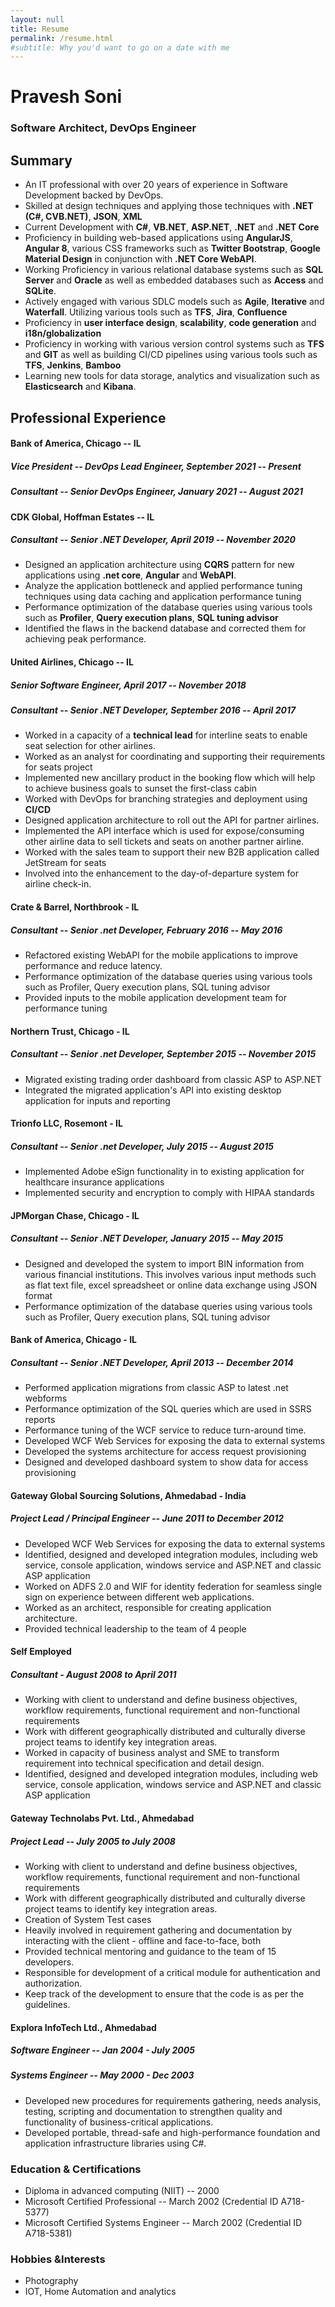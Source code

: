 ```yaml
---
layout: null
title: Resume
permalink: /resume.html
#subtitle: Why you'd want to go on a date with me
---
```

# Pravesh Soni
### Software Architect, DevOps Engineer

## Summary
-   An IT professional with over 20 years of experience in Software
    Development backed by DevOps.
-   Skilled at design techniques and applying those techniques with
    **.NET (C#, CVB.NET)**, **JSON**, **XML**
-   Current Development with **C#**, **VB.NET**, **ASP.NET**, **.NET** and  **.NET Core**
-   Proficiency in building web-based applications using **AngularJS**,
    **Angular 8**, various CSS frameworks such as **Twitter Bootstrap**,
    **Google Material Design** in conjunction with **.NET Core WebAPI**.
-   Working Proficiency in various relational database systems such as
    **SQL Server** and **Oracle** as well as embedded databases such as
    **Access** and **SQLite**.
-   Actively engaged with various SDLC models such as **Agile**,
    **Iterative** and **Waterfall**. Utilizing various tools such as
    **TFS**, **Jira**, **Confluence**
-   Proficiency in **user interface design**, **scalability**, **code
    generation** and **i18n/globalization**
-   Proficiency in working with various version control systems such as
    **TFS** and **GIT** as well as building CI/CD pipelines using
    various tools such as **TFS**, **Jenkins**, **Bamboo**
-   Learning new tools for data storage, analytics and visualization
    such as **Elasticsearch** and **Kibana**.

## Professional Experience
#### Bank of America, Chicago -- IL
##### Vice President -- DevOps Lead Engineer, September 2021 -- Present
##### Consultant -- Senior DevOps Engineer, January 2021 -- August 2021


#### CDK Global, Hoffman Estates -- IL
##### Consultant -- Senior .NET Developer, April 2019 -- November 2020
-   Designed an application architecture using **CQRS** pattern for new
    applications using **.net core**, **Angular** and **WebAPI**.
-   Analyze the application bottleneck and applied performance tuning
    techniques using data caching and application performance tuning
-   Performance optimization of the database queries using various tools
    such as **Profiler**, **Query execution plans**, **SQL tuning advisor**
-   Identified the flaws in the backend database and corrected them for
    achieving peak performance.

#### United Airlines, Chicago -- IL
##### Senior Software Engineer, April 2017 -- November 2018
##### Consultant -- Senior .NET Developer, September 2016 -- April 2017
-   Worked in a capacity of a **technical lead** for interline seats to
    enable seat selection for other airlines.
-   Worked as an analyst for coordinating and supporting their
    requirements for seats project
-   Implemented new ancillary product in the booking flow which will
    help to achieve business goals to sunset the first-class cabin
-   Worked with DevOps for branching strategies and deployment using
    **CI/CD**
-   Designed application architecture to roll out the API for partner
    airlines.
-   Implemented the API interface which is used for expose/consuming
    other airline data to sell tickets and seats on another partner
    airline.
-   Worked with the sales team to support their new B2B application
    called JetStream for seats
-   Involved into the enhancement to the day-of-departure system for
    airline check-in.

#### Crate & Barrel, Northbrook - IL
##### Consultant -- Senior .net Developer, February 2016 -- May 2016
-   Refactored existing WebAPI for the mobile applications to improve
    performance and reduce latency.
-   Performance optimization of the database queries using various tools
    such as Profiler, Query execution plans, SQL tuning advisor
-   Provided inputs to the mobile application development team for
    performance tuning

#### Northern Trust, Chicago - IL
##### Consultant -- Senior .net Developer, September 2015 -- November 2015
-   Migrated existing trading order dashboard from classic ASP to
    ASP.NET
-   Integrated the migrated application's API into existing desktop
    application for inputs and reporting

#### Trionfo LLC, Rosemont - IL
##### Consultant -- Senior .net Developer, July 2015 -- August 2015
-   Implemented Adobe eSign functionality in to existing application for
    healthcare insurance applications
-   Implemented security and encryption to comply with HIPAA standards

#### JPMorgan Chase, Chicago - IL
##### Consultant -- Senior .NET Developer, January 2015 -- May 2015
-   Designed and developed the system to import BIN information from
    various financial institutions. This involves various input methods
    such as flat text file, excel spreadsheet or online data exchange
    using JSON format
-   Performance optimization of the database queries using various tools
    such as Profiler, Query execution plans, SQL tuning advisor

#### Bank of America, Chicago - IL
##### Consultant -- Senior .NET Developer, April 2013 -- December 2014
-   Performed application migrations from classic ASP to latest .net
    webforms
-   Performance optimization of the SQL queries which are used in SSRS
    reports
-   Performance tuning of the WCF service to reduce turn-around time.
-   Developed WCF Web Services for exposing the data to external systems
-   Developed the systems architecture for access request provisioning
-   Designed and developed dashboard system to show data for access
    provisioning

#### Gateway Global Sourcing Solutions, Ahmedabad - India
##### Project Lead / Principal Engineer -- June 2011 to December 2012
-   Developed WCF Web Services for exposing the data to external systems
-   Identified, designed and developed integration modules, including
    web service, console application, windows service and ASP.NET and
    classic ASP application
-   Worked on ADFS 2.0 and WIF for identity federation for seamless
    single sign on experience between different web applications.
-   Worked as an architect, responsible for creating application
    architecture.
-   Provided technical leadership to the team of 4 people

#### Self Employed
##### Consultant - August 2008 to April 2011
-   Working with client to understand and define business objectives,
    workflow requirements, functional requirement and non-functional
    requirements
-   Work with different geographically distributed and culturally
    diverse project teams to identify key integration areas.
-   Worked in capacity of business analyst and SME to transform
    requirement into technical specification and detail design.
-   Identified, designed and developed integration modules, including
    web service, console application, windows service and ASP.NET and
    classic ASP application

#### Gateway Technolabs Pvt. Ltd., Ahmedabad
##### Project Lead -- July 2005 to July 2008
-   Working with client to understand and define business objectives,
    workflow requirements, functional requirement and non-functional
    requirements
-   Work with different geographically distributed and culturally
    diverse project teams to identify key integration areas.
-   Creation of System Test cases
-   Heavily involved in requirement gathering and documentation by
    interacting with the client - offline and face-to-face, both
-   Provided technical mentoring and guidance to the team of 15
    developers.
-   Responsible for development of a critical module for authentication
    and authorization.
-   Keep track of the development to ensure that the code is as per the
    guidelines.

#### Explora InfoTech Ltd., Ahmedabad
##### Software Engineer -- Jan 2004 - July 2005
##### Systems Engineer -- May 2000 - Dec 2003
-   Developed new procedures for requirements gathering, needs analysis,
    testing, scripting and documentation to strengthen quality and
    functionality of business-critical applications.
-   Developed portable, thread-safe and high-performance foundation and
    application infrastructure libraries using C#.

### Education & Certifications
-   Diploma in advanced computing (NIIT) -- 2000
-   Microsoft Certified Professional -- March 2002 (Credential ID
    A718-5377)
-   Microsoft Certified Systems Engineer -- March 2002 (Credential ID
    A718-5381)

### Hobbies &Interests
-   Photography
-   IOT, Home Automation and analytics
